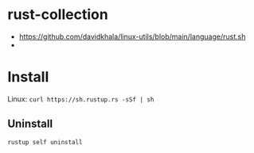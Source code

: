 # rust-collection
- https://github.com/davidkhala/linux-utils/blob/main/language/rust.sh
- 

# Install
Linux: `curl https://sh.rustup.rs -sSf | sh`

## Uninstall
`rustup self uninstall`

